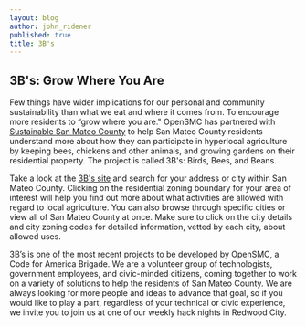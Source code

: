 ```yaml
---
layout: blog
author: john_ridener
published: true
title: 3B's
---
```

## 3B's: Grow Where You Are

Few things have wider implications for our personal and community sustainability than what we eat and where it comes from. To encourage more residents to “grow where you are." OpenSMC has partnered with [Sustainable San Mateo County](http://www.sustainablesanmateo.org/ "Sustainable San Mateo County site") to help San Mateo County residents understand more about how they can participate in hyperlocal agriculture by keeping bees, chickens and other animals, and growing gardens on their residential property. The project is called 3B's: Birds, Bees, and Beans.

Take a look at the [3B's site](http://sustainablesanmateo.org/3bs) and search for your address or city within San Mateo County. Clicking on the residential zoning boundary for your area of interest will help you find out more about what activities are allowed with regard to local agriculture. You can also browse through specific cities or view all of San Mateo County at once. Make sure to click on the city details and city zoning codes for detailed information, vetted by each city, about allowed uses. 

3B’s is one of the most recent projects to be developed by OpenSMC, a Code for America Brigade. We are a volunteer group of technologists, government employees, and civic-minded citizens, coming together to work on a variety of solutions to help the residents of San Mateo County. We are always looking for more people and ideas to advance that goal, so if you would like to play a part, regardless of your technical or civic experience, we invite you to join us at one of our weekly hack nights in Redwood City.

